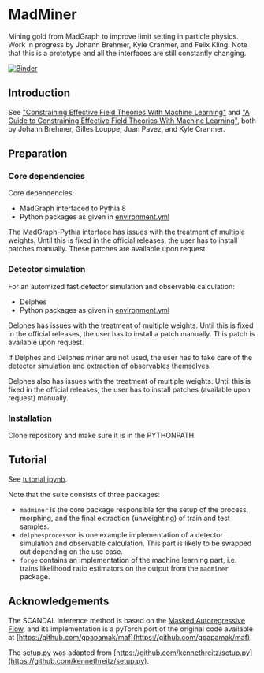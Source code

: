 # MadMiner

Mining gold from MadGraph to improve limit setting in particle physics. Work in progress by Johann Brehmer, Kyle Cranmer,
and Felix Kling. Note that this is a prototype and all the interfaces are still constantly changing.

[![Binder](https://mybinder.org/badge.svg)](https://mybinder.org/v2/gh/johannbrehmer/madminer/master)


## Introduction

See ["Constraining Effective Field Theories With Machine Learning"](https://arxiv.org/abs/1805.00013) and
["A Guide to Constraining Effective Field Theories With Machine Learning"](https://arxiv.org/abs/1805.00020), both by
Johann Brehmer, Gilles Louppe, Juan Pavez, and Kyle Cranmer.

## Preparation

### Core dependencies

Core dependencies:
- MadGraph interfaced to Pythia 8
- Python packages as given in [environment.yml](environment.yml)

The MadGraph-Pythia interface has issues with the treatment of multiple weights. Until this is fixed
in the official releases, the user has to install patches manually.  These patches are available upon request.

### Detector simulation

For an automized fast detector simulation and observable calculation:
- Delphes
- Python packages as given in [environment.yml](environment.yml)

Delphes has issues with the treatment of multiple weights. Until this is fixed in the official releases, the user has to install a patch
manually. This patch is available upon request.

If Delphes and Delphes miner are not used, the user has to take care of the detector simulation and extraction of observables themselves.

Delphes also has issues with the treatment of multiple weights. Until this is fixed in the official releases, the user
has to install patches (available upon request) manually.

### Installation

Clone repository and make sure it is in the PYTHONPATH.

## Tutorial

See [tutorial.ipynb](examples/tutorial/tutorial.ipynb).

Note that the suite consists of three packages:
- `madminer` is the core package responsible for the setup of the process, morphing, and the final extraction
  (unweighting) of train and test samples.
- `delphesprocessor` is one example implementation of a detector simulation and observable calculation. This part is
   likely to be swapped out depending on the use case.
- `forge`  contains an implementation of the machine learning part, i.e. trains likelihood ratio estimators on the
  output from the `madminer` package.

## Acknowledgements

The SCANDAL inference method is based on the [Masked Autoregressive Flow](https://arxiv.org/abs/1705.07057), and its
implementation is a pyTorch port of the original code available at [https://github.com/gpapamak/maf](https://github.com/gpapamak/maf).

The [setup.py](setup.py) was adapted from [https://github.com/kennethreitz/setup.py](https://github.com/kennethreitz/setup.py).
